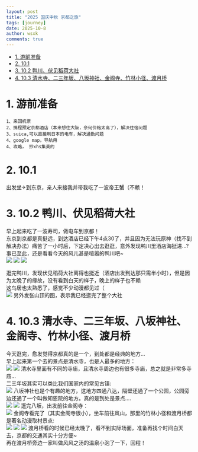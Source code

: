 ```yaml
---
layout: post
title: "2025 国庆中秋 京都之旅"
tags: [journey]
date: 2025-10-8
author: wsxk
comments: true
---
```


- [1. 游前准备](#1-游前准备)
- [2. 10.1](#2-101)
- [3. 10.2 鸭川、伏见稻荷大社](#3-102-鸭川伏见稻荷大社)
- [4. 10.3 清水寺、二三年坂、八坂神社、金阁寺、竹林小径、渡月桥](#4-103-清水寺二三年坂八坂神社金阁寺竹林小径渡月桥)


# 1. 游前准备<br>
```
1、来回机票
2、携程预定京都酒店（本来想住大阪，奈何价格太高了），解决住宿问题
3、suica,可以直接刷日本的电车，解决通勤问题
4、google map，导航用
4、攻略， 抄xhs集美的
```

# 2. 10.1<br>
出发坐✈到东京，亲人来接我并带我吃了一波帝王蟹（不赖！<br>

# 3. 10.2 鸭川、伏见稻荷大社<br>
早上起来吃了一波寿司，做电车到京都！<br>
东京到京都是真挺远，到达酒店已经下午4点30了，并且因为无法玩原神（找不到解决办法）痛苦了一小时后，下定决心出去逛逛，意外发现鸭川里酒店海挺进...?<br>
事已至此，还是看看今天的风儿甚是喧嚣的鸭川吧~<br>
![](https://raw.githubusercontent.com/wsxk/wsxk_pictures/main/2024-9-25/IMG_2810.JPG)
![](https://raw.githubusercontent.com/wsxk/wsxk_pictures/main/2024-9-25/IMG_2811.JPG)
![](https://raw.githubusercontent.com/wsxk/wsxk_pictures/main/2024-9-25/IMG_2812.JPG)

逛完鸭川，发现伏见稻荷大社离得也挺近（酒店出发到达那只需半小时），但是因为太晚了的缘故，没有看到白天的样子，晚上的样子也不赖<br>
这鸟居也太熟悉了，感觉不少动漫都见过（<br>
![](https://raw.githubusercontent.com/wsxk/wsxk_pictures/main/2024-9-25/IMG_2824.JPG)
另外发张山顶的图，表示我已经逛完了整个大社<br>

# 4. 10.3 清水寺、二三年坂、八坂神社、金阁寺、竹林小径、渡月桥<br>
今天逛完，愈发觉得京都真的是一个，到处都是经典的地方...<br>
早上起来第一个去的景点是清水寺，也是人最多的地方：<br>
![](https://raw.githubusercontent.com/wsxk/wsxk_pictures/main/2024-9-25/IMG_2836.JPG)
![](https://raw.githubusercontent.com/wsxk/wsxk_pictures/main/2024-9-25/IMG_2837.JPG)
清水寺里面有不同的寺庙，且清水寺周边也有很多寺庙，总之就是非常多寺庙...<br>
二三年坂其实可以类比我们国家内的常见古镇:<br>
![](https://raw.githubusercontent.com/wsxk/wsxk_pictures/main/2024-9-25/IMG_2849.JPG)
八坂神社也是个有趣的地方，这地方四通八达，隔壁还通了一个公园，公园旁边还通了一个叫做知恩院的地方。真的是到处是景点....<br>
![](https://raw.githubusercontent.com/wsxk/wsxk_pictures/main/2024-9-25/IMG_2852.JPG)
![](https://raw.githubusercontent.com/wsxk/wsxk_pictures/main/2024-9-25/IMG_2855.JPG)
逛完八坂，出发前往金阁寺：<br>
![](https://raw.githubusercontent.com/wsxk/wsxk_pictures/main/2024-9-25/IMG_2864.JPG)
金阁寺看完了（其实金阁寺很小），坐车前往岚山，那里的竹林小径和渡月桥都是著名动漫取材景点:<br>
![](https://raw.githubusercontent.com/wsxk/wsxk_pictures/main/2024-9-25/IMG_2870.JPG)
![](https://raw.githubusercontent.com/wsxk/wsxk_pictures/main/2024-9-25/IMG_2878.JPG)
![](https://raw.githubusercontent.com/wsxk/wsxk_pictures/main/2024-9-25/IMG_2880.JPG)
渡月桥看的时候已经太晚了，看不到实际场面，准备再找个时间白天去，京都的交通其实十分方便~<br>
再在渡月桥旁边一家叫做风风之汤的温泉小泡了一下，回程！<br>








<!-- Google tag (gtag.js) -->
<script async src="https://www.googletagmanager.com/gtag/js?id=G-C22S5YSYL7"></script>
<script>
  window.dataLayer = window.dataLayer || [];
  function gtag(){dataLayer.push(arguments);}
  gtag('js', new Date());

  gtag('config', 'G-C22S5YSYL7');
</script>